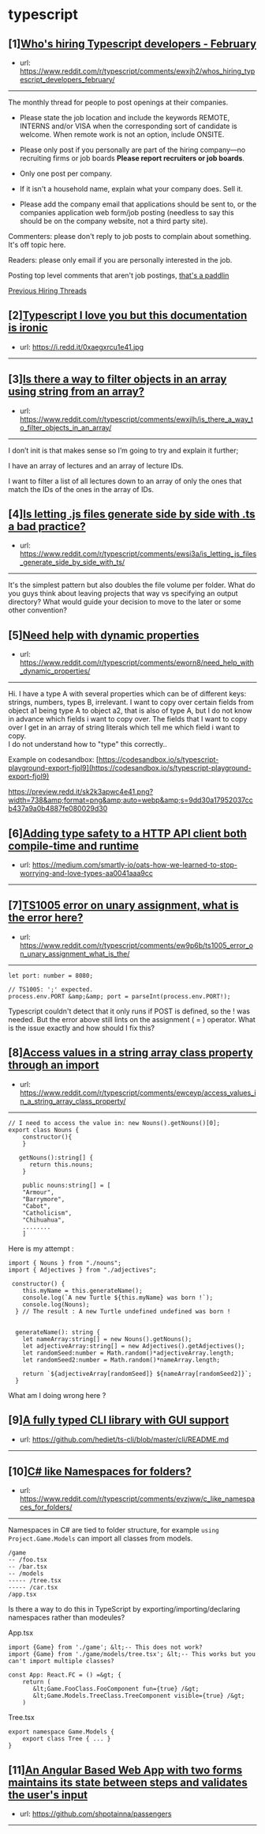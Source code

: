 # typescript
## [1][Who's hiring Typescript developers - February](https://www.reddit.com/r/typescript/comments/ewxjh2/whos_hiring_typescript_developers_february/)
- url: https://www.reddit.com/r/typescript/comments/ewxjh2/whos_hiring_typescript_developers_february/
---
The monthly thread for people to post openings at their companies.

* Please state the job location and include the keywords REMOTE, INTERNS and/or VISA when the corresponding sort of candidate is welcome. When remote work is not an option, include ONSITE.

* Please only post if you personally are part of the hiring company—no recruiting firms or job boards **Please report recruiters or job boards**. 

* Only one post per company. 

* If it isn't a household name, explain what your company does. Sell it.

* Please add the company email that applications should be sent to, or the companies application web form/job posting (needless to say this should be on the company website, not a third party site).


Commenters: please don't reply to job posts to complain about something. It's off topic here.

Readers: please only email if you are personally interested in the job. 

Posting top level comments that aren't job postings, [that's a paddlin](https://i.imgur.com/FxMKfnY.jpg)

[Previous Hiring Threads](https://www.reddit.com/r/typescript/search?sort=new&amp;restrict_sr=on&amp;q=flair%3AMonthly%2BHiring%2BThread)
## [2][Typescript I love you but this documentation is ironic](https://www.reddit.com/r/typescript/comments/ewjhiy/typescript_i_love_you_but_this_documentation_is/)
- url: https://i.redd.it/0xaegxrcu1e41.jpg
---

## [3][Is there a way to filter objects in an array using string from an array?](https://www.reddit.com/r/typescript/comments/ewxjlh/is_there_a_way_to_filter_objects_in_an_array/)
- url: https://www.reddit.com/r/typescript/comments/ewxjlh/is_there_a_way_to_filter_objects_in_an_array/
---
I don’t init is that makes sense so I’m going to try and explain it further;

I have an array of lectures and an array of lecture IDs.

I want to filter a list of all lectures down to an array of only the ones that match the IDs of the ones in the array of IDs.
## [4][Is letting .js files generate side by side with .ts a bad practice?](https://www.reddit.com/r/typescript/comments/ewsi3a/is_letting_js_files_generate_side_by_side_with_ts/)
- url: https://www.reddit.com/r/typescript/comments/ewsi3a/is_letting_js_files_generate_side_by_side_with_ts/
---
It's the simplest pattern but also doubles the file volume per folder. What do you guys think about leaving projects that way vs specifying an output directory? What would guide your decision to move to the later or some other convention?
## [5][Need help with dynamic properties](https://www.reddit.com/r/typescript/comments/eworn8/need_help_with_dynamic_properties/)
- url: https://www.reddit.com/r/typescript/comments/eworn8/need_help_with_dynamic_properties/
---
Hi. I have a type A with several properties which can be of different keys: strings, numbers, types B, irrelevant. I want to copy over certain fields from object a1 being type A to object a2, that is also of type A, but I do not know in advance which fields i want to copy over. The fields that I want to copy over I get in an array of string literals which tell me which field i want to copy.   
I do not understand how to "type" this correctly..

Example on codesandbox: [https://codesandbox.io/s/typescript-playground-export-fjol9](https://codesandbox.io/s/typescript-playground-export-fjol9)  


https://preview.redd.it/sk2k3apwc4e41.png?width=738&amp;format=png&amp;auto=webp&amp;s=9dd30a17952037ccb437a9a0b4887fe080029d30
## [6][Adding type safety to a HTTP API client both compile-time and runtime](https://www.reddit.com/r/typescript/comments/ewbx66/adding_type_safety_to_a_http_api_client_both/)
- url: https://medium.com/smartly-io/oats-how-we-learned-to-stop-worrying-and-love-types-aa0041aaa9cc
---

## [7][TS1005 error on unary assignment, what is the error here?](https://www.reddit.com/r/typescript/comments/ew9p6b/ts1005_error_on_unary_assignment_what_is_the/)
- url: https://www.reddit.com/r/typescript/comments/ew9p6b/ts1005_error_on_unary_assignment_what_is_the/
---
    let port: number = 8080;
    
    // TS1005: ';' expected.
    process.env.PORT &amp;&amp; port = parseInt(process.env.PORT!);

Typescript couldn't detect that it only runs if POST is defined, so the ! was needed. But the error above still lints on the assignment ( = ) operator. What is the issue exactly and how should I fix this?
## [8][Access values in a string array class property through an import](https://www.reddit.com/r/typescript/comments/ewceyp/access_values_in_a_string_array_class_property/)
- url: https://www.reddit.com/r/typescript/comments/ewceyp/access_values_in_a_string_array_class_property/
---
    // I need to access the value in: new Nouns().getNouns()[0];
    export class Nouns {
        constructor(){
        }
    
       getNouns():string[] {
          return this.nouns;
        }
    
        public nouns:string[] = [
        "Armour",
        "Barrymore",
        "Cabot",
        "Catholicism",
        "Chihuahua",
        ........
        ]

Here is my attempt :   


    import { Nouns } from "./nouns";
    import { Adjectives } from "./adjectives";
    
     constructor() { 
        this.myName = this.generateName();
        console.log(`A new Turtle ${this.myName} was born !`); 
        console.log(Nouns);
      } // The result : A new Turtle undefined undefined was born !
    
    
      generateName(): string {
        let nameArray:string[] = new Nouns().getNouns();
        let adjectiveArray:string[] = new Adjectives().getAdjectives();
        let randomSeed:number = Math.random()*adjectiveArray.length;
        let randomSeed2:number = Math.random()*nameArray.length;
    
        return `${adjectiveArray[randomSeed]} ${nameArray[randomSeed2]}`;
      }
    
    

What am I doing wrong here ?
## [9][A fully typed CLI library with GUI support](https://www.reddit.com/r/typescript/comments/evswnd/a_fully_typed_cli_library_with_gui_support/)
- url: https://github.com/hediet/ts-cli/blob/master/cli/README.md
---

## [10][C# like Namespaces for folders?](https://www.reddit.com/r/typescript/comments/evzjww/c_like_namespaces_for_folders/)
- url: https://www.reddit.com/r/typescript/comments/evzjww/c_like_namespaces_for_folders/
---
Namespaces in C# are tied to folder structure, for example ``using Project.Game.Models`` can import all classes from models.

```
/game
-- /foo.tsx
-- /bar.tsx
-- /models
----- /tree.tsx
----- /car.tsx
/app.tsx
```

Is there a way to do this in TypeScript by exporting/importing/declaring namespaces rather than modeules?

App.tsx
```
import {Game} from './game'; &lt;-- This does not work?
import {Game} from './game/models/tree.tsx'; &lt;-- This works but you can't import multiple classes?

const App: React.FC = () =&gt; {
    return (
       &lt;Game.FooClass.FooComponent fun={true} /&gt;
       &lt;Game.Models.TreeClass.TreeComponent visible={true} /&gt;
    )
```

Tree.tsx
```
export namespace Game.Models {
    export class Tree { ... }
}
```
## [11][An Angular Based Web App with two forms maintains its state between steps and validates the user's input](https://www.reddit.com/r/typescript/comments/ew2mvj/an_angular_based_web_app_with_two_forms_maintains/)
- url: https://github.com/shpotainna/passengers
---

